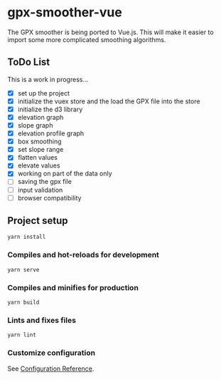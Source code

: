 # gpx-smoother-vue

The GPX smoother is being ported to Vue.js.  This will make it easier to import some more complicated smoothing algorithms.

## ToDo List

This is a work in progress...

- [x] set up the project
- [x] initialize the vuex store and the load the GPX file into the store
- [x] initialize the d3 library
- [x] elevation graph
- [x] slope graph
- [x] elevation profile graph
- [x] box smoothing
- [x] set slope range
- [x] flatten values
- [x] elevate values
- [x] working on part of the data only
- [ ] saving the gpx file
- [ ] input validation
- [ ] browser compatibility

## Project setup
```
yarn install
```

### Compiles and hot-reloads for development
```
yarn serve
```

### Compiles and minifies for production
```
yarn build
```

### Lints and fixes files
```
yarn lint
```

### Customize configuration
See [Configuration Reference](https://cli.vuejs.org/config/).

